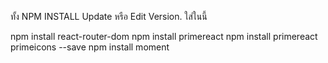 
ทั้ง NPM INSTALL Update หรือ Edit Version. ใส่ในนี้

npm install react-router-dom
npm install primereact
npm install primereact primeicons --save
npm install moment